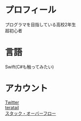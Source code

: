 # プロフィール
プログラマを目指している高校2年生 <br>
超初心者
# 言語
Swift(C#も触ってみたい)
# アカウント
[Twitter](https://twitter.com/tdnyuhara)<br>
[teratail](https://teratail.com/users/Yuhara327#reply)<br>
[スタック・オーバーフロー](https://ja.stackoverflow.com/users/47109/yuhara327)
